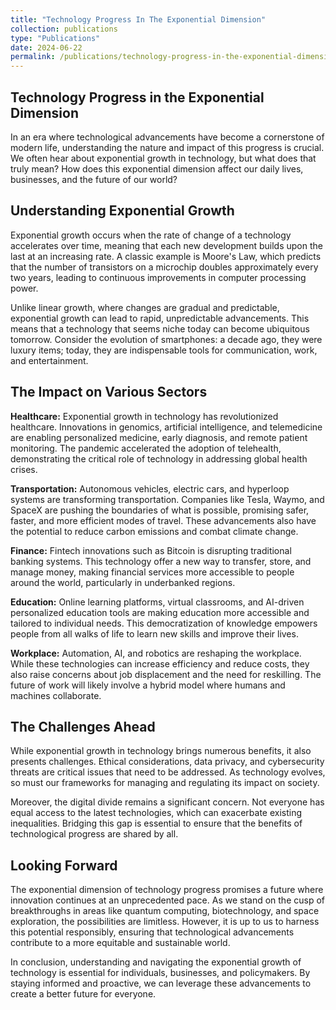 ```yaml
---
title: "Technology Progress In The Exponential Dimension"
collection: publications
type: "Publications"
date: 2024-06-22
permalink: /publications/technology-progress-in-the-exponential-dimension
---
```


## Technology Progress in the Exponential Dimension
In an era where technological advancements have become a cornerstone of modern life, understanding the nature and impact of this progress is crucial. We often hear about exponential growth in technology, but what does that truly mean? How does this exponential dimension affect our daily lives, businesses, and the future of our world?

## Understanding Exponential Growth

Exponential growth occurs when the rate of change of a technology accelerates over time, meaning that each new development builds upon the last at an increasing rate. A classic example is Moore's Law, which predicts that the number of transistors on a microchip doubles approximately every two years, leading to continuous improvements in computer processing power.

Unlike linear growth, where changes are gradual and predictable, exponential growth can lead to rapid, unpredictable advancements. This means that a technology that seems niche today can become ubiquitous tomorrow. Consider the evolution of smartphones: a decade ago, they were luxury items; today, they are indispensable tools for communication, work, and entertainment.

## The Impact on Various Sectors

**Healthcare:** Exponential growth in technology has revolutionized healthcare. Innovations in genomics, artificial intelligence, and telemedicine are enabling personalized medicine, early diagnosis, and remote patient monitoring. The pandemic accelerated the adoption of telehealth, demonstrating the critical role of technology in addressing global health crises.

**Transportation:** Autonomous vehicles, electric cars, and hyperloop systems are transforming transportation. Companies like Tesla, Waymo, and SpaceX are pushing the boundaries of what is possible, promising safer, faster, and more efficient modes of travel. These advancements also have the potential to reduce carbon emissions and combat climate change.

**Finance:** Fintech innovations such as Bitcoin is disrupting traditional banking systems. This technology offer a new way to transfer, store, and manage money, making financial services more accessible to people around the world, particularly in underbanked regions.

**Education:** Online learning platforms, virtual classrooms, and AI-driven personalized education tools are making education more accessible and tailored to individual needs. This democratization of knowledge empowers people from all walks of life to learn new skills and improve their lives.

**Workplace:** Automation, AI, and robotics are reshaping the workplace. While these technologies can increase efficiency and reduce costs, they also raise concerns about job displacement and the need for reskilling. The future of work will likely involve a hybrid model where humans and machines collaborate.

## The Challenges Ahead

While exponential growth in technology brings numerous benefits, it also presents challenges. Ethical considerations, data privacy, and cybersecurity threats are critical issues that need to be addressed. As technology evolves, so must our frameworks for managing and regulating its impact on society.

Moreover, the digital divide remains a significant concern. Not everyone has equal access to the latest technologies, which can exacerbate existing inequalities. Bridging this gap is essential to ensure that the benefits of technological progress are shared by all.

## Looking Forward

The exponential dimension of technology progress promises a future where innovation continues at an unprecedented pace. As we stand on the cusp of breakthroughs in areas like quantum computing, biotechnology, and space exploration, the possibilities are limitless. However, it is up to us to harness this potential responsibly, ensuring that technological advancements contribute to a more equitable and sustainable world.

In conclusion, understanding and navigating the exponential growth of technology is essential for individuals, businesses, and policymakers. By staying informed and proactive, we can leverage these advancements to create a better future for everyone.